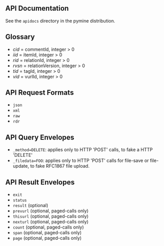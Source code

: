 ## API Documentation ##

See the `apidocs` directory in the pymine distribution.

## Glossary ##

  * _cid_ = commentId, integer > 0
  * _iid_ = itemId, integer > 0
  * _rid_ = relationId, integer > 0
  * _rvsn_ = relationVersion, integer > 0
  * _tid_ = tagId, integer > 0
  * _vid_ = vurlId, integer > 0

## API Request Formats ##

  * `json`
  * `xml`
  * `raw`
  * `rdr`

## API Query Envelopes ##

  * `_method=DELETE`: applies only to HTTP 'POST' calls, to fake a HTTP 'DELETE'
  * `_filedata=FOO`: applies only to HTTP 'POST' calls for file-save or file-update, to fake RFC1867 file upload.

## API Result Envelopes ##

  * `exit`
  * `status`
  * `result` (optional)
  * `prevurl` (optional, paged-calls only)
  * `thisurl` (optional, paged-calls only)
  * `nexturl` (optional, paged-calls only)
  * `count` (optional, paged-calls only)
  * `span` (optional, paged-calls only)
  * `page` (optional, paged-calls only)